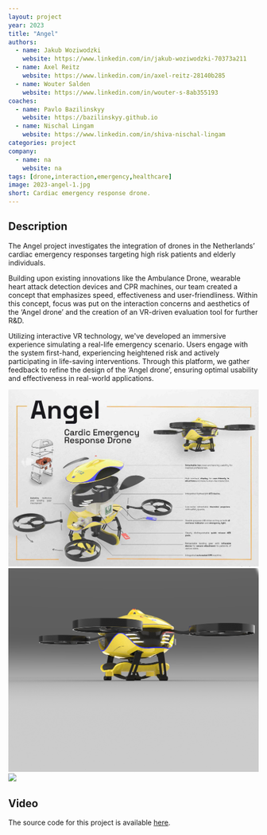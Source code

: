 ```yaml
---
layout: project
year: 2023
title: "Angel"
authors:
  - name: Jakub Woziwodzki
    website: https://www.linkedin.com/in/jakub-woziwodzki-70373a211
  - name: Axel Reitz
    website: https://www.linkedin.com/in/axel-reitz-28140b285
  - name: Wouter Salden
    website: https://www.linkedin.com/in/wouter-s-8ab355193
coaches:
  - name: Pavlo Bazilinskyy
    website: https://bazilinskyy.github.io
  - name: Nischal Lingam
    website: https://www.linkedin.com/in/shiva-nischal-lingam
categories: project
company:
  - name: na
    website: na
tags: [drone,interaction,emergency,healthcare]
image: 2023-angel-1.jpg
short: Cardiac emergency response drone. 
---
```


## Description
The Angel project investigates the integration of drones in the Netherlands’ cardiac emergency responses targeting high risk patients and elderly individuals.

Building upon existing innovations like the Ambulance Drone, wearable heart attack detection devices and CPR machines, our team created a concept that emphasizes speed, effectiveness and user-friendliness. Within this concept, focus was put on the interaction concerns and aesthetics of the ‘Angel drone’ and the creation of an VR-driven evaluation tool for further R&D. 

Utilizing interactive VR technology, we've developed an immersive experience simulating a real-life emergency scenario. Users engage with the system first-hand, experiencing heightened risk and actively participating in life-saving interventions. Through this platform, we gather feedback to refine the design of the ‘Angel drone’, ensuring optimal usability and effectiveness in real-world applications. 

<div class="project-image">
  <img src="/assets/img/2023-angel-2.jpg">
</div>
<div class="project-image">
  <img src="/assets/img/2023-angel-3.jpg">
</div>
<div class="project-image">
  <img src="/assets/img/2023-angel-4.jpg">
</div>

## Video
The source code for this project is available [here](https://github.com/carrywater/angel-drone-unity-project).

<!-- ## Video
<iframe style="display:inline-block; border:0px solid #FFF; width: 100%; height: 358px" src="https://www.youtube.com/embed/gvoY_bMKeCk?playlist=gvoY_bMKeCk&loop=1&autoplay=1&mute=1" frameborder="0" allowfullscreen></iframe> -->
